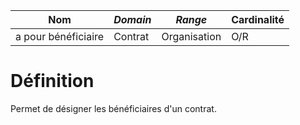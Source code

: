 | **Nom**             | ***Domain*** | ***Range***  | **Cardinalité** |
| ------------------- | ------------ | ------------ | --------------- |
| a pour bénéficiaire | Contrat      | Organisation | O/R             |

# Définition

Permet de désigner les bénéficiaires d'un contrat.

